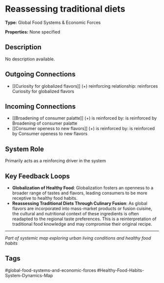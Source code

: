 # Reassessing  traditional diets

**Type:** Global Food Systems & Economic Forces

**Properties:** None specified

## Description
No description available.

## Outgoing Connections
- [[Curiosity for globalized flavors]] (+) reinforcing relationship: reinforces Curiosity for globalized flavors

## Incoming Connections
- [[Broadening of consumer palatte]] (+) is reinforced by: is reinforced by Broadening of consumer palatte
- [[Consumer openess to new flavors]] (+) is reinforced by: is reinforced by Consumer openess to new flavors

## System Role
Primarily acts as a reinforcing driver in the system

## Key Feedback Loops
- **Globalization of Healthy Food**: Globalization fosters an openness to a broader range of tastes and flavors, leading consumers to be more receptive to healthy food habits.
- **Reassessing Traditional Diets Through Culinary Fusion**: As global flavors are incorporated into mass-market products or fusion cuisine, the cultural and nutritional context of these ingredients is often readapted to the regional taste preferences. This is a reinterpretation of traditional food knowledge and may compromise their original recipe.

---
*Part of systemic map exploring urban living conditions and healthy food habits*

## Tags
#global-food-systems-and-economic-forces #Healthy-Food-Habits-System-Dynamics-Map
